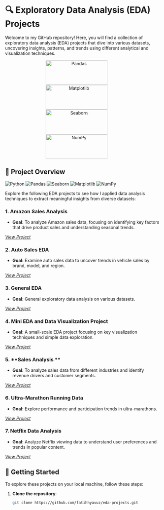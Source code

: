 # 🔍 Exploratory Data Analysis (EDA) Projects

Welcome to my GitHub repository! Here, you will find a collection of exploratory data analysis (EDA) projects that dive into various datasets, uncovering insights, patterns, and trends using different analytical and visualization techniques.

<p align="center" style="padding: 0 20px;">
  <img src="https://pandas.pydata.org/static/img/pandas_white.svg" alt="Pandas" width="200" height="80" style="margin-right: 40px !important;"/>
  <img src="https://matplotlib.org/stable/_static/logo2.svg" alt="Matplotlib" width="200" height="80" style="margin-right: 40px !important;"/>
  <img src="https://seaborn.pydata.org/_static/logo-wide-lightbg.svg" alt="Seaborn" width="200" height="80" style="margin-right: 40px !important;"/>
  <img src="https://numpy.org/doc/stable/_static/numpylogo.svg" alt="NumPy" width="200" height="80" style="margin-right: 40px !important;"/>

  
</p>

## 📂 Project Overview

![Python](https://img.shields.io/badge/Python-3776AB?style=for-the-badge&logo=python&logoColor=white) 
![Pandas](https://img.shields.io/badge/Pandas-150458?style=for-the-badge&logo=pandas&logoColor=white) 
![Seaborn](https://img.shields.io/badge/Seaborn-3776AB?style=for-the-badge&logo=seaborn&logoColor=white)
![Matplotlib](https://img.shields.io/badge/Matplotlib-FF1493?style=for-the-badge&logo=matplotlib&logoColor=white)
![NumPy](https://img.shields.io/badge/NumPy-013243?style=for-the-badge&logo=numpy&logoColor=white)



Explore the following EDA projects to see how I applied data analysis techniques to extract meaningful insights from diverse datasets:

### 1. **Amazon Sales Analysis**
   - **Goal:** To analyze Amazon sales data, focusing on identifying key factors that drive product sales and understanding seasonal trends.
  

   _[View Project](link-to-amazon-sales-project)_

### 2. **Auto Sales EDA**
   - **Goal:** Examine auto sales data to uncover trends in vehicle sales by brand, model, and region.
  

   _[View Project](link-to-auto-sales-project)_

### 3. **General EDA**
   - **Goal:** General exploratory data analysis on various datasets.
  

   _[View Project](link-to-general-EDA)_

### 4. **Mini EDA and Data Visualization Project**
   - **Goal:** A small-scale EDA project focusing on key visualization techniques and simple data exploration.
  

   _[View Project](link-to-mini-eda-project)_

### 5. **Sales Analysis ** 

   - **Goal:** To analyze sales data from different industries and identify revenue drivers and customer segments.
  

   _[View Project](link-to-sales-analysis-project)_

### 6. **Ultra-Marathon Running Data**
   - **Goal:** Explore performance and participation trends in ultra-marathons.


   _[View Project](link-to-ultra-marathon-project)_

### 7. **Netflix Data Analysis**
   - **Goal:** Analyze Netflix viewing data to understand user preferences and trends in popular content.
  

   _[View Project](link-to-netflix-analysis)_

## 🚀 Getting Started

To explore these projects on your local machine, follow these steps:

1. **Clone the repository**:
   ```bash
   git clone https://github.com/fatihhyavuz/eda-projects.git

